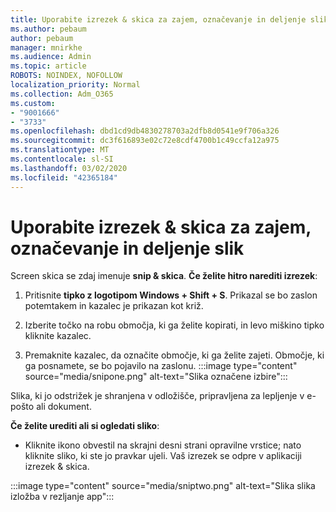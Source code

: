 ```yaml
---
title: Uporabite izrezek & skica za zajem, označevanje in deljenje slik
ms.author: pebaum
author: pebaum
manager: mnirkhe
ms.audience: Admin
ms.topic: article
ROBOTS: NOINDEX, NOFOLLOW
localization_priority: Normal
ms.collection: Adm_O365
ms.custom:
- "9001666"
- "3733"
ms.openlocfilehash: dbd1cd9db4830278703a2dfb8d0541e9f706a326
ms.sourcegitcommit: dc3f616893e02c72e8cdf4700b1c49ccfa12a975
ms.translationtype: MT
ms.contentlocale: sl-SI
ms.lasthandoff: 03/02/2020
ms.locfileid: "42365184"
---
```

# <a name="use-snip--sketch-to-capture-mark-up-and-share-images"></a>Uporabite izrezek & skica za zajem, označevanje in deljenje slik

Screen skica se zdaj imenuje **snip & skica**. **Če želite hitro narediti izrezek**:

1. Pritisnite **tipko z logotipom Windows + Shift + S**. Prikazal se bo zaslon potemtakem in kazalec je prikazan kot križ. 

2. Izberite točko na robu območja, ki ga želite kopirati, in levo miškino tipko kliknite kazalec. 

3. Premaknite kazalec, da označite območje, ki ga želite zajeti. Območje, ki ga posnamete, se bo pojavilo na zaslonu.
:::image type="content" source="media/snipone.png" alt-text="Slika označene izbire":::

Slika, ki jo odstrižek je shranjena v odložišče, pripravljena za lepljenje v e-pošto ali dokument. 

**Če želite urediti ali si ogledati sliko**: 

- Kliknite ikono obvestil na skrajni desni strani opravilne vrstice; nato kliknite sliko, ki ste jo pravkar ujeli. Vaš izrezek se odpre v aplikaciji izrezek & skica.

:::image type="content" source="media/sniptwo.png" alt-text="Slika slika izložba v rezljanje app":::